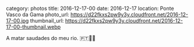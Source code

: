 category: photos 
title: 2016-12-17-00
date: 2016-12-17
location: Ponte Vasco da Gama
photo_url: https://d22fkxs2pw9y3y.cloudfront.net/2016-12-17-00.jpg
thumbnail_url: https://d22fkxs2pw9y3y.cloudfront.net/2016-12-17-00-thumbnail.webp

A matar saudades do meu rio. 🇵🇹🔪🌉            